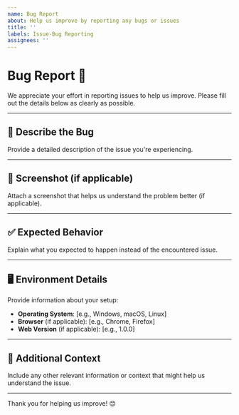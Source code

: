 ```yaml
---
name: Bug Report
about: Help us improve by reporting any bugs or issues
title: ''
labels: Issue-Bug Reporting
assignees: ''
---
```


# Bug Report 🐞

We appreciate your effort in reporting issues to help us improve. Please fill out the details below as clearly as possible.

---

## 🐛 Describe the Bug
Provide a detailed description of the issue you're experiencing.

---

## 📸 Screenshot (if applicable)
Attach a screenshot that helps us understand the problem better (if applicable).

---

## ✅ Expected Behavior
Explain what you expected to happen instead of the encountered issue.

---

## 🖥️ Environment Details
Provide information about your setup:

- **Operating System**: [e.g., Windows, macOS, Linux]
- **Browser** (if applicable): [e.g., Chrome, Firefox]
- **Web Version** (if applicable): [e.g., 1.0.0]

---

## 📝 Additional Context
Include any other relevant information or context that might help us understand the issue.

---

Thank you for helping us improve! 😊
